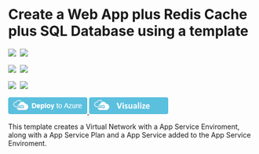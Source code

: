 # Create a Web App plus Redis Cache plus SQL Database using a template

<IMG SRC="https://azurequickstartsservice.blob.core.windows.net/badges/101-create-ase-with-webapp/PublicLastTestDate.svg" />&nbsp;
<IMG SRC="https://azurequickstartsservice.blob.core.windows.net/badges/101-create-ase-with-webapp/PublicDeployment.svg" />&nbsp;

<IMG SRC="https://azurequickstartsservice.blob.core.windows.net/badges/101-create-ase-with-webapp/FairfaxLastTestDate.svg" />&nbsp;
<IMG SRC="https://azurequickstartsservice.blob.core.windows.net/badges/101-create-ase-with-webapp/FairfaxDeployment.svg" />&nbsp;

<IMG SRC="https://azurequickstartsservice.blob.core.windows.net/badges/101-create-ase-with-webapp/BestPracticeResult.svg" />&nbsp;
<IMG SRC="https://azurequickstartsservice.blob.core.windows.net/badges/101-create-ase-with-webapp/CredScanResult.svg" />&nbsp;

<a href="https://portal.azure.com/#create/Microsoft.Template/uri/https%3A%2F%2Fraw.githubusercontent.com%2FAzure%2Fazure-quickstart-templates%2Fmaster%2F101-create-ase-with-webapp%2Fazuredeploy.json" target="_blank">
    <img src="https://raw.githubusercontent.com/Azure/azure-quickstart-templates/master/1-CONTRIBUTION-GUIDE/images/deploytoazure.png"/>
</a>
<a href="http://armviz.io/#/?load=https%3A%2F%2Fraw.githubusercontent.com%2FAzure%2Fazure-quickstart-templates%2Fmaster%2F101-create-ase-with-webapp%2Fazuredeploy.json" target="_blank">
    <img src="https://raw.githubusercontent.com/Azure/azure-quickstart-templates/master/1-CONTRIBUTION-GUIDE/images/visualizebutton.png"/>
</a>

This template creates a Virtual Network with a App Service Enviroment, along with a App Service Plan and a App Service added to the App Service Enviroment.

